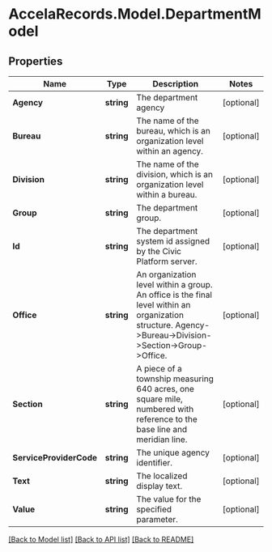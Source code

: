 # AccelaRecords.Model.DepartmentModel
## Properties

Name | Type | Description | Notes
------------ | ------------- | ------------- | -------------
**Agency** | **string** | The department agency | [optional] 
**Bureau** | **string** | The name of the bureau, which is an organization level within an agency. | [optional] 
**Division** | **string** | The name of the division, which is an organization level within a bureau. | [optional] 
**Group** | **string** | The department group. | [optional] 
**Id** | **string** | The department system id assigned by the Civic Platform server. | [optional] 
**Office** | **string** | An organization level within a group. An office is the final level within an organization structure. Agency-&gt;Bureau-&gt;Division-&gt;Section-&gt;Group-&gt;Office. | [optional] 
**Section** | **string** | A piece of a township measuring 640 acres, one square mile, numbered with reference to the base line and meridian line. | [optional] 
**ServiceProviderCode** | **string** | The unique agency identifier. | [optional] 
**Text** | **string** | The localized display text. | [optional] 
**Value** | **string** | The value for the specified parameter. | [optional] 

[[Back to Model list]](../README.md#documentation-for-models) [[Back to API list]](../README.md#documentation-for-api-endpoints) [[Back to README]](../README.md)

